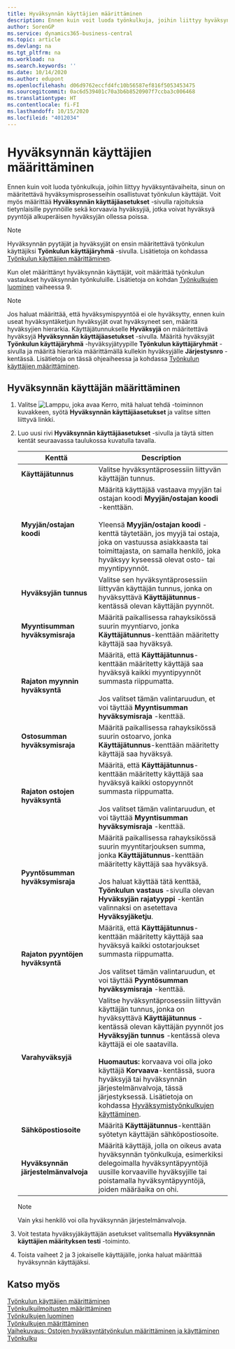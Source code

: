 ```yaml
---
title: Hyväksynnän käyttäjien määrittäminen
description: Ennen kuin voit luoda työnkulkuja, joihin liittyy hyväksyntävaiheita, sinun on määritettävä hyväksymisprosesseihin osallistuvat työnkulun käyttäjät. Voit myös määrittää Hyväksynnän käyttäjäasetukset -sivulla rajoituksia tietynlaisille pyynnöille sekä korvaavia hyväksyjiä, jotka voivat hyväksyä pyyntöjä alkuperäisen hyväksyjän ollessa poissa.
author: SorenGP
ms.service: dynamics365-business-central
ms.topic: article
ms.devlang: na
ms.tgt_pltfrm: na
ms.workload: na
ms.search.keywords: ''
ms.date: 10/14/2020
ms.author: edupont
ms.openlocfilehash: d06d9762eccfd4fc10b56587ef816f5053453475
ms.sourcegitcommit: 0ac6d539401c70a3b6b8520907f7ccba3c006468
ms.translationtype: HT
ms.contentlocale: fi-FI
ms.lasthandoff: 10/15/2020
ms.locfileid: "4012034"
---
```

# <a name="set-up-approval-users"></a>Hyväksynnän käyttäjien määrittäminen

Ennen kuin voit luoda työnkulkuja, joihin liittyy hyväksyntävaiheita, sinun on määritettävä hyväksymisprosesseihin osallistuvat työnkulun käyttäjät. Voit myös määrittää **Hyväksynnän käyttäjäasetukset** -sivulla rajoituksia tietynlaisille pyynnöille sekä korvaavia hyväksyjiä, jotka voivat hyväksyä pyyntöjä alkuperäisen hyväksyjän ollessa poissa.  

> [!NOTE]  
> Hyväksynnän pyytäjät ja hyväksyjät on ensin määritettävä työnkulun käyttäjiksi **Työnkulun käyttäjäryhmä** -sivulla. Lisätietoja on kohdassa [Työnkulun käyttäjien määrittäminen](across-how-to-set-up-workflow-users.md).  

 Kun olet määrittänyt hyväksynnän käyttäjät, voit määrittää työnkulun vastaukset hyväksynnän työnkuluille. Lisätietoja on kohdan [Työnkulkujen luominen](across-how-to-create-workflows.md) vaiheessa 9.  

> [!NOTE]  
> Jos haluat määrittää, että hyväksymispyyntöä ei ole hyväksytty, ennen kuin useat hyväksyntäketjun hyväksyjät ovat hyväksyneet sen, määritä hyväksyjien hierarkia. Käyttäjätunnukselle **Hyväksyjä** on määritettävä hyväksyjä **Hyväksynnän käyttäjäasetukset** -sivulla. Määritä hyväksyjät **Työnkulun käyttäjäryhmä** -hyväksyjätyypille **Työnkulun käyttäjäryhmät** -sivulla ja määritä hierarkia määrittämällä kullekin hyväksyjälle **Järjestysnro** -kentässä. Lisätietoja on tässä ohjeaiheessa ja kohdassa [Työnkulun käyttäjien määrittäminen](across-how-to-set-up-workflow-users.md).  

## <a name="to-set-up-an-approval-user"></a>Hyväksynnän käyttäjän määrittäminen

1. Valitse ![Lamppu, joka avaa Kerro, mitä haluat tehdä -toiminnon](media/ui-search/search_small.png "Kerro, mitä haluat tehdä") kuvakkeen, syötä **Hyväksynnän käyttäjäasetukset** ja valitse sitten liittyvä linkki.  
2. Luo uusi rivi **Hyväksynnän käyttäjäasetukset** -sivulla ja täytä sitten kentät seuraavassa taulukossa kuvatulla tavalla.  

    |Kenttä|Description|  
    |---------------------------------|---------------------------------------|  
    |**Käyttäjätunnus**|Valitse hyväksyntäprosessiin liittyvän käyttäjän tunnus.|  
    |**Myyjän/ostajan koodi**|Määritä käyttäjää vastaava myyjän tai ostajan koodi **Myyjän/ostajan koodi** -kenttään.<br /><br /> Yleensä **Myyjän/ostajan koodi** -kenttä täytetään, jos myyjä tai ostaja, joka on vastuussa asiakkaasta tai toimittajasta, on samalla henkilö, joka hyväksyy kyseessä olevat osto- tai myyntipyynnöt.|  
    |**Hyväksyjän tunnus**|Valitse sen hyväksyntäprosessiin liittyvän käyttäjän tunnus, jonka on hyväksyttävä **Käyttäjätunnus**-kentässä olevan käyttäjän pyynnöt.|  
    |**Myyntisumman hyväksymisraja**|Määritä paikallisessa rahayksikössä suurin myyntiarvo, jonka **Käyttäjätunnus**-kenttään määritetty käyttäjä saa hyväksyä.|  
    |**Rajaton myynnin hyväksyntä**|Määritä, että **Käyttäjätunnus**-kenttään määritetty käyttäjä saa hyväksyä kaikki myyntipyynnöt summasta riippumatta.<br /><br /> Jos valitset tämän valintaruudun, et voi täyttää **Myyntisumman hyväksymisraja** -kenttää.|  
    |**Ostosumman hyväksymisraja**|Määritä paikallisessa rahayksikössä suurin ostoarvo, jonka **Käyttäjätunnus**-kenttään määritetty käyttäjä saa hyväksyä.|  
    |**Rajaton ostojen hyväksyntä**|Määritä, että **Käyttäjätunnus**-kenttään määritetty käyttäjä saa hyväksyä kaikki ostopyynnöt summasta riippumatta.<br /><br /> Jos valitset tämän valintaruudun, et voi täyttää **Myyntisumman hyväksymisraja** -kenttää.|  
    |**Pyyntösumman hyväksymisraja**|Määritä paikallisessa rahayksikössä suurin myyntitarjouksen summa, jonka **Käyttäjätunnus**-kenttään määritetty käyttäjä saa hyväksyä.<br /><br /> Jos haluat käyttää tätä kenttää, **Työnkulun vastaus** -sivulla olevan **Hyväksyjän rajatyyppi** -kentän valinnaksi on asetettava **Hyväksyjäketju**.|  
    |**Rajaton pyyntöjen hyväksyntä**|Määritä, että **Käyttäjätunnus**-kenttään määritetty käyttäjä saa hyväksyä kaikki ostotarjoukset summasta riippumatta.<br /><br /> Jos valitset tämän valintaruudun, et voi täyttää **Pyyntösumman hyväksymisraja** -kenttää.|  
    |**Varahyväksyjä**|Valitse hyväksyntäprosessiin liittyvän käyttäjän tunnus, jonka on hyväksyttävä **Käyttäjätunnus** -kentässä olevan käyttäjän pyynnöt jos **Hyväksyjän tunnus** -kentässä oleva käyttäjä ei ole saatavilla. <br /><br />**Huomautus:** korvaava voi olla joko käyttäjä **Korvaava**-kentässä, suora hyväksyjä tai hyväksynnän järjestelmänvalvoja, tässä järjestyksessä. Lisätietoja on kohdassa [Hyväksymistyönkulkujen käyttäminen](across-how-use-approval-workflows.md).|  
    |**Sähköpostiosoite**|Määritä **Käyttäjätunnus**-kenttään syötetyn käyttäjän sähköpostiosoite.|  
    |**Hyväksynnän järjestelmänvalvoja**|Määritä käyttäjä, jolla on oikeus avata hyväksynnän työnkulkuja, esimerkiksi delegoimalla hyväksyntäpyyntöjä uusille korvaaville hyväksyjille tai poistamalla hyväksyntäpyyntöjä, joiden määräaika on ohi.|

    > [!Note]
    > Vain yksi henkilö voi olla hyväksynnän järjestelmänvalvoja.

3. Voit testata hyväksyjäkäyttäjän asetukset valitsemalla **Hyväksynnän käyttäjien määrityksen testi** -toiminto.  
4. Toista vaiheet 2 ja 3 jokaiselle käyttäjälle, jonka haluat määrittää hyväksynnän käyttäjäksi.  

## <a name="see-also"></a>Katso myös

[Työnkulun käyttäjien määrittäminen](across-how-to-set-up-workflow-users.md)   
[Työnkulkuilmoitusten määrittäminen](across-setting-up-workflow-notifications.md)   
[Työnkulkujen luominen](across-how-to-create-workflows.md)   
[Työnkulkujen määrittäminen](across-set-up-workflows.md)   
[Vaihekuvaus: Ostojen hyväksyntätyönkulun määrittäminen ja käyttäminen](walkthrough-setting-up-and-using-a-purchase-approval-workflow.md)   
[Työnkulku](across-workflow.md)   
